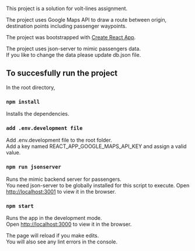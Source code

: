 This project is a solution for volt-lines assignment.<br />

The project uses Google Maps API to draw a route between origin, destination points including passenger waypoints.<br />

The project was bootstrapped with [Create React App](https://github.com/facebook/create-react-app).

The project uses json-server to mimic passengers data.<br />
If you like to change the data please update db.json file.

## To succesfully run the project
In the root directory,


### `npm install`
Installs the dependencies.<br />


### `add .env.development file`
Add .env.development file to the root folder.<br />
Add a key named REACT_APP_GOOGLE_MAPS_API_KEY and assign a valid value.


### `npm run jsonserver`
Runs the mimic backend server for passengers.<br />
You need json-server to be globally installed for this script to execute. 
Open [http://localhost:3001](http://localhost:3001) to view it in the browser.


### `npm start`
Runs the app in the development mode.<br />
Open [http://localhost:3000](http://localhost:3000) to view it in the browser.

The page will reload if you make edits.<br />
You will also see any lint errors in the console.